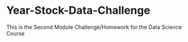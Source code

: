 # Year-Stock-Data-Challenge
This is the Second Module Challenge/Homework for the Data Science Course
